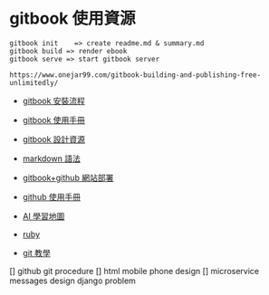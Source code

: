# gitbook 使用資源

```
gitbook init    => create readme.md & summary.md
gitbook build => render ebook
gitbook serve => start gitbook server

```
```
https://www.onejar99.com/gitbook-building-and-publishing-free-unlimitedly/

```
* [gitbook 安裝流程](https://www.itread01.com/content/1548646593.html)
* [gitbook 使用手冊](https://wastemobile.gitbooks.io/gitbook-chinese/content/book/gitbook-cli.html)
* [gitbook 設計資源](https://www.twblogs.net/a/5d1e10f4bd9eee1e5c835577)
* [markdown 語法](https://www.itread01.com/p/644558.html)
* [gitbook+github 網站部署](https://www.onejar99.com/gitbook-building-and-publishing-free-unlimitedly/)
* [github 使用手冊](https://www.onejar99.com/gitbook-building-and-publishing-free-unlimitedly/)
* [AI 學習地圖](https://i.am.ai/roadmap/#note)

* [ruby](https://ihower.tw/rails/ruby.html)

* [git 教學](https://git-scm.com/book/zh/v2/%E8%B5%B7%E6%AD%A5-%E5%85%B3%E4%BA%8E%E7%89%88%E6%9C%AC%E6%8E%A7%E5%88%B6)

[] github git procedure
[] html mobile phone design
[] microservice messages design django problem


